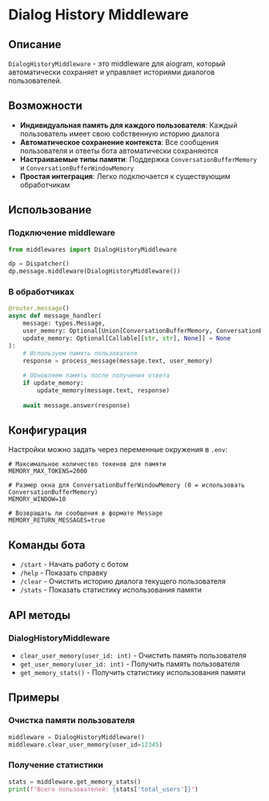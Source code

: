 # Dialog History Middleware

## Описание

`DialogHistoryMiddleware` - это middleware для aiogram, который автоматически сохраняет и управляет историями диалогов пользователей.

## Возможности

- **Индивидуальная память для каждого пользователя**: Каждый пользователь имеет свою собственную историю диалога
- **Автоматическое сохранение контекста**: Все сообщения пользователя и ответы бота автоматически сохраняются
- **Настраиваемые типы памяти**: Поддержка `ConversationBufferMemory` и `ConversationBufferWindowMemory`
- **Простая интеграция**: Легко подключается к существующим обработчикам

## Использование

### Подключение middleware

```python
from middlewares import DialogHistoryMiddleware

dp = Dispatcher()
dp.message.middleware(DialogHistoryMiddleware())
```

### В обработчиках

```python
@router.message()
async def message_handler(
    message: types.Message, 
    user_memory: Optional[Union[ConversationBufferMemory, ConversationBufferWindowMemory]] = None,
    update_memory: Optional[Callable[[str, str], None]] = None
):
    # Используем память пользователя
    response = process_message(message.text, user_memory)
    
    # Обновляем память после получения ответа
    if update_memory:
        update_memory(message.text, response)
    
    await message.answer(response)
```

## Конфигурация

Настройки можно задать через переменные окружения в `.env`:

```env
# Максимальное количество токенов для памяти
MEMORY_MAX_TOKENS=2000

# Размер окна для ConversationBufferWindowMemory (0 = использовать ConversationBufferMemory)
MEMORY_WINDOW=10

# Возвращать ли сообщения в формате Message
MEMORY_RETURN_MESSAGES=true
```

## Команды бота

- `/start` - Начать работу с ботом
- `/help` - Показать справку
- `/clear` - Очистить историю диалога текущего пользователя
- `/stats` - Показать статистику использования памяти

## API методы

### DialogHistoryMiddleware

- `clear_user_memory(user_id: int)` - Очистить память пользователя
- `get_user_memory(user_id: int)` - Получить память пользователя
- `get_memory_stats()` - Получить статистику использования памяти

## Примеры

### Очистка памяти пользователя

```python
middleware = DialogHistoryMiddleware()
middleware.clear_user_memory(user_id=12345)
```

### Получение статистики

```python
stats = middleware.get_memory_stats()
print(f"Всего пользователей: {stats['total_users']}")
```
